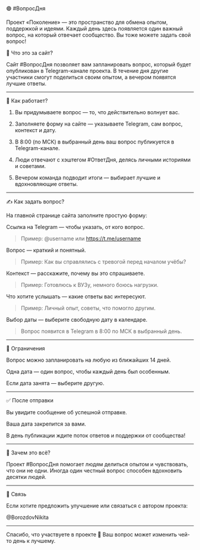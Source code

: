 🟣 #ВопросДня

Проект «Поколение» — это пространство для обмена опытом, поддержкой и идеями. Каждый день здесь появляется один важный вопрос, на который отвечает сообщество. Вы тоже можете задать свой вопрос!

📌 Что это за сайт?

Сайт #ВопросДня позволяет вам запланировать вопрос, который будет опубликован в Telegram-канале проекта. В течение дня другие участники смогут поделиться своим опытом, а вечером появятся лучшие ответы.


---

🚀 Как работает?

1. Вы придумываете вопрос — то, что действительно волнует вас.


2. Заполняете форму на сайте — указываете Telegram, сам вопрос, контекст и дату.


3. В 8:00 (по МСК) в выбранный день ваш вопрос публикуется в Telegram-канале.


4. Люди отвечают с хэштегом #ОтветДня, делясь личными историями и советами.


5. Вечером команда подводит итоги — выбирает лучшие и вдохновляющие ответы.




---

✍️ Как задать вопрос?

На главной странице сайта заполните простую форму:

Ссылка на Telegram — чтобы указать, от кого вопрос.

> Пример: @username или https://t.me/username



Вопрос — краткий и понятный.

> Пример: Как вы справлялись с тревогой перед началом учёбы?



Контекст — расскажите, почему вы это спрашиваете.

> Пример: Готовлюсь к ВУЗу, немного боюсь нагрузки.



Что хотите услышать — какие ответы вас интересуют.

> Пример: Личный опыт, советы, что помогло другим.



Выбор даты — выберите свободную дату в календаре.

> Вопрос появится в Telegram в 8:00 по МСК в выбранный день.





---

📅 Ограничения

Вопрос можно запланировать на любую из ближайших 14 дней.

Одна дата — один вопрос, чтобы каждый день был особенным.

Если дата занята — выберите другую.



---

✅ После отправки

Вы увидите сообщение об успешной отправке.

Ваша дата закрепится за вами.

В день публикации ждите поток ответов и поддержки от сообщества!



---

🙌 Зачем это всё?

Проект #ВопросДня помогает людям делиться опытом и чувствовать, что они не одни. Иногда один честный вопрос способен вдохновить десятки людей.


---

📮 Связь

Если хотите предложить улучшение или связаться с автором проекта:

@BorozdovNikita


---

Спасибо, что участвуете в проекте 💜
Ваш вопрос может изменить чей-то день к лучшему.

